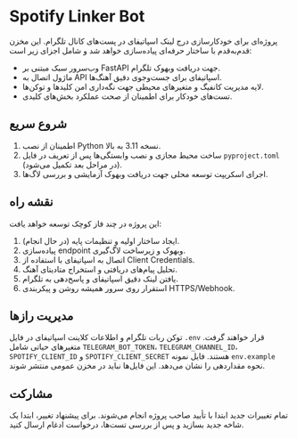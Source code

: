 # Spotify Linker Bot

پروژه‌ای برای خودکارسازی درج لینک اسپاتیفای در پست‌های کانال تلگرام. این مخزن قدم‌به‌قدم با ساختار حرفه‌ای پیاده‌سازی خواهد شد و شامل اجزای زیر است:

- وب‌سرور سبک مبتنی بر FastAPI جهت دریافت وبهوک تلگرام.
- ماژول اتصال به API اسپاتیفای برای جست‌وجوی دقیق آهنگ‌ها.
- لایه مدیریت کانفیگ و متغیرهای محیطی جهت نگه‌داری امن کلیدها و توکن‌ها.
- تست‌های خودکار برای اطمینان از صحت عملکرد بخش‌های کلیدی.

## شروع سریع

1. اطمینان از نصب Python نسخه 3.11 به بالا.
2. ساخت محیط مجازی و نصب وابستگی‌ها پس از تعریف در فایل `pyproject.toml` (در مراحل بعد تکمیل می‌شود).
3. اجرای اسکریپت توسعه محلی جهت دریافت وبهوک آزمایشی و بررسی لاگ‌ها.

## نقشه راه

این پروژه در چند فاز کوچک توسعه خواهد یافت:

1. ایجاد ساختار اولیه و تنظیمات پایه (در حال انجام).
2. پیاده‌سازی endpoint وبهوک و زیرساخت لاگ‌گیری.
3. اتصال به اسپاتیفای با استفاده از Client Credentials.
4. تحلیل پیام‌های دریافتی و استخراج متادیتای آهنگ.
5. یافتن لینک دقیق اسپاتیفای و پاسخ‌دهی به تلگرام.
6. استقرار روی سرور همیشه روشن و پیکربندی HTTPS/Webhook.

## مدیریت رازها

توکن ربات تلگرام و اطلاعات کلاینت اسپاتیفای در فایل `.env` قرار خواهند گرفت. متغیرهای حیاتی شامل `TELEGRAM_BOT_TOKEN`، `TELEGRAM_CHANNEL_ID`، `SPOTIFY_CLIENT_ID` و `SPOTIFY_CLIENT_SECRET` هستند. فایل نمونه `env.example` نحوه مقداردهی را نشان می‌دهد. این فایل‌ها نباید در مخزن عمومی منتشر شوند.

## مشارکت

تمام تغییرات جدید ابتدا با تأیید صاحب پروژه انجام می‌شوند. برای پیشنهاد تغییر، ابتدا یک شاخه جدید بسازید و پس از بررسی تست‌ها، درخواست ادغام ارسال کنید.
